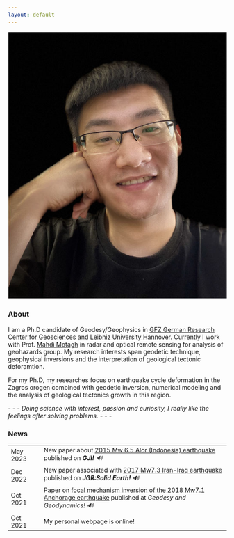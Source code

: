 ```yaml
---
layout: default
---
```


<!-- <img src="my_photo6.jpg" /> -->
<img class="profile-picture" src="my_pho.jpg">
<!-- this is comments -->

### About  

I am a Ph.D candidate of Geodesy/Geophysics in [GFZ German Research Center for Geosciences](https://www.gfz-potsdam.de/en/home/) and [Leibniz University Hannover](https://www.uni-hannover.de/en/). Currently I work with Prof. [Mahdi Motagh](https://www.gfz-potsdam.de/en/staff/mahdi-motagh/sec14/) in radar and optical remote sensing for analysis of geohazards group. My research interests span geodetic technique, geophysical inversions and the interpretation of geological tectonic deforamtion.  

For my Ph.D, my researches focus on earthquake cycle deformation in the Zagros orogen combined with geodetic inversion, numerical modeling and the analysis of geological tectonics growth in this region.  

*- - - Doing science with interest,  passion and curiosity, I really like the feelings after solving problems. - - -*

### News 
<!-- this is comments -->
<table style="width:100%">
  <tr>
    <td width="15%">May 2023</td>
    <td>New paper about <a href="https://academic.oup.com/gji/advance-article/doi/10.1093/gji/ggad211/7176061"> 2015 Mw 6.5 Alor (Indonesia) earthquake </a>  published on <i><b>GJI!</b>  &#128266;</i></td>
  </tr>
  <tr>
    <td width="15%">Dec 2022</td>
    <td>New paper associated with <a href="https://agupubs.onlinelibrary.wiley.com/doi/10.1029/2022JB025148"> 2017 Mw7.3 Iran-Iraq earthquake </a>  published on <i><b>JGR:Solid Earth!</b>  &#128266;</i></td>
  </tr>
  <tr>
    <td width="15%">Oct 2021</td>
    <td>Paper on <a href="https://www.sciencedirect.com/science/article/pii/S1674984721000690?via%3Dihub">focal mechanism inversion of the 2018 Mw7.1 Anchorage earthquake</a> published at <i>Geodesy and Geodynamics!  &#128266;</i></td>
  </tr>
  <tr>
    <td width="15%">Oct 2021</td>
    <td>My personal webpage is online!</td>
  </tr>
</table>

